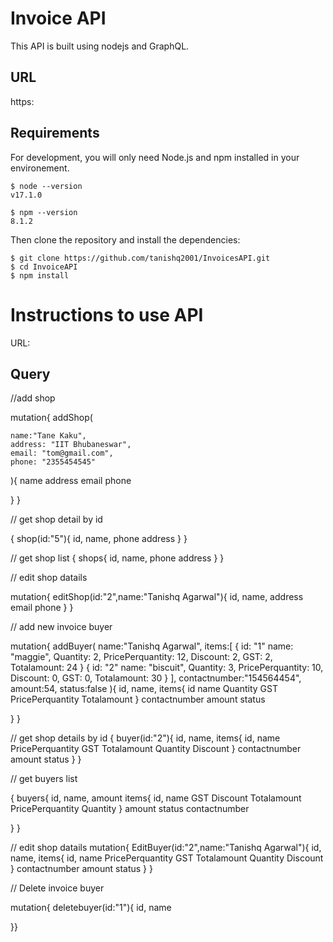 # Invoice API

This API is built using nodejs and GraphQL.

## URL

https:

## Requirements

For development, you will only need Node.js and npm installed in your environement.

```
$ node --version
v17.1.0

$ npm --version
8.1.2
```

Then clone the repository and install the dependencies:

```
$ git clone https://github.com/tanishq2001/InvoicesAPI.git
$ cd InvoiceAPI
$ npm install
```

# Instructions to use API

URL: 

## Query
//add shop

mutation{
  addShop(
   
    name:"Tane Kaku",
    address: "IIT Bhubaneswar",
    email: "tom@gmail.com",
    phone: "2355454545"
    
  ){
    name
    address
    email
    phone
    
  }
}


// get shop detail by id

{
  shop(id:"5"){
    id,
    name,
		phone
    address
  }
}




// get shop list
{
  shops{
    id,
    name,
    phone
    address
  }
}

// edit shop datails

 mutation{
  	editShop(id:"2",name:"Tanishq Agarwal"){
      id,
      name,
      address
      email
      phone
    }
  }




// add new invoice buyer

mutation{
  addBuyer(
    name:"Tanishq Agarwal",
    items:[
      {
        id: "1"
        name: "maggie",
      	Quantity: 2,
        PricePerquantity: 12,
        Discount: 2,
        GST: 2,
        Totalamount: 24
      }
      {
        id: "2"
        name: "biscuit",
      	Quantity: 3,
        PricePerquantity: 10,
        Discount: 0,
        GST: 0,
        Totalamount: 30
      }
    ],
    contactnumber:"154564454",
    amount:54,
    status:false
  ){
    id,
    name,
    items{
      id
      name
      Quantity
      GST
      PricePerquantity
      Totalamount
    }
    contactnumber
    amount
    status
    
  }
}


// get shop details by id
  {
    buyer(id:"2"){
      id,
      name,
      items{
        id,
        name
        PricePerquantity
        GST
        Totalamount
        Quantity
        Discount
      }
      contactnumber
      amount
      status
    }
  }


// get buyers list

{
  buyers{
    id,
    name,
    amount
    items{
	 id,
      name
      GST
      Discount
      Totalamount
      PricePerquantity
      Quantity
    }
    amount
    status
    contactnumber
    
  }
}

// edit shop datails
  mutation{
  	EditBuyer(id:"2",name:"Tanishq Agarwal"){
      id,
      name,
      items{
        id,
        name
        PricePerquantity
        GST
        Totalamount
        Quantity
        Discount
      }
      contactnumber
      amount
      status
    }
  }

// Delete invoice buyer

mutation{
 deletebuyer(id:"1"){
  id,
  name
  
}}
